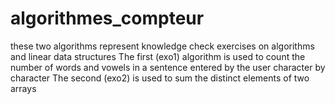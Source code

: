 # algorithmes_compteur
these two algorithms represent knowledge check exercises on algorithms and linear data structures
The first (exo1) algorithm is used to count the number of words and vowels in a sentence entered by the user character by character
The second (exo2) is used to sum the distinct elements of two arrays
